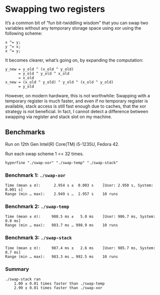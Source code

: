# Swapping two registers
It’s a common bit of “fun bit-twiddling wisdom” that you can swap two variables without any temporary storage space using xor using the following scheme:

    x ^= y;
    y ^= x;
    x ^= y;

It becomes clearer, what’s going on, by expanding the computation:

    y_new = y_old ^ (x_old ^ y_old)
          = y_old ^ y_old ^ x_old
          = x_old
    x_new = (x_old ^ y_old) ^ y_old ^ (x_old ^ y_old)
          = y_old

However, on modern hardware, this is not worthwhile: Swapping with a temporary register is much faster, and even if no temporary register is available, stack access is still fast enough due to caches, that the xor strategy is not beneficial. In fact, I cannot detect a difference between swapping via register and stack slot on my machine.

## Benchmarks 
Run on 12th Gen Intel(R) Core(TM) i5-1235U, Fedora 42.

Run each swap scheme 1 << 32 times.

    hyperfine "./swap-xor" "./swap-temp" "./swap-stack"
### Benchmark 1: `./swap-xor`
    Time (mean ± σ):      2.954 s ±  0.003 s    [User: 2.950 s, System: 0.001 s]   
    Range (min … max):    2.949 s …  2.957 s    10 runs

### Benchmark 2: `./swap-temp`
    Time (mean ± σ):     988.5 ms ±   5.0 ms    [User: 986.7 ms, System: 0.8 ms]
    Range (min … max):   983.7 ms … 998.9 ms    10 runs
 
### Benchmark 3: `./swap-stack`
    Time (mean ± σ):     987.4 ms ±   2.6 ms    [User: 985.7 ms, System: 0.7 ms]
    Range (min … max):   983.3 ms … 992.5 ms    10 runs
 
### Summary
    ./swap-stack ran
        1.00 ± 0.01 times faster than ./swap-temp
        2.99 ± 0.01 times faster than ./swap-xor